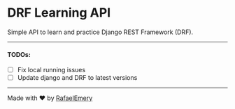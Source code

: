 # DRF Learning API

Simple API to learn and practice Django REST Framework (DRF).

---

#### TODOs:

- [ ] Fix local running issues
- [ ] Update django and DRF to latest versions

---

Made with :heart: by [RafaelEmery](https://github.com/RafaelEmery)
